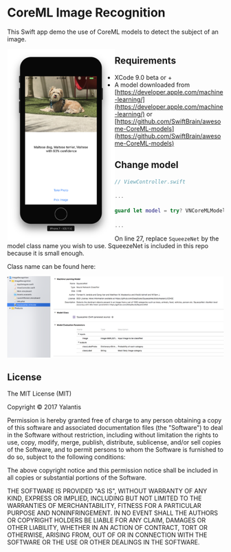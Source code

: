 # CoreML Image Recognition

This Swift app demo the use of CoreML models to detect the subject of an image.

<img src="Screenshot.png" align="left" width="250"> 

## Requirements

* XCode 9.0 beta or +
* A model downloaded from [https://developer.apple.com/machine-learning/](https://developer.apple.com/machine-learning/) or [https://github.com/SwiftBrain/awesome-CoreML-models](https://github.com/SwiftBrain/awesome-CoreML-models)

## Change model

```swift
// ViewController.swift

...

guard let model = try? VNCoreMLModel(for: SqueezeNet().model)

...
```

On line 27, replace `SqueezeNet` by the model class name you wish to use. SqueezeNet is included in this repo because it is small enough.

Class name can be found here:

![swift generated class](modelClassImage.png "Logo Title Text 1")

License
----------------

The MIT License (MIT)

Copyright © 2017 Yalantis

Permission is hereby granted free of charge to any person obtaining a copy of this software and associated documentation files (the "Software") to deal in the Software without restriction, including without limitation the rights to use, copy, modify, merge, publish, distribute, sublicense, and/or sell copies of the Software, and to permit persons to whom the Software is furnished to do so, subject to the following conditions:

The above copyright notice and this permission notice shall be included in all copies or substantial portions of the Software.

THE SOFTWARE IS PROVIDED "AS IS", WITHOUT WARRANTY OF ANY KIND, EXPRESS OR IMPLIED, INCLUDING BUT NOT LIMITED TO THE WARRANTIES OF MERCHANTABILITY,
FITNESS FOR A PARTICULAR PURPOSE AND NONINFRINGEMENT. IN NO EVENT SHALL THE
AUTHORS OR COPYRIGHT HOLDERS BE LIABLE FOR ANY CLAIM, DAMAGES OR OTHER
LIABILITY, WHETHER IN AN ACTION OF CONTRACT, TORT OR OTHERWISE, ARISING FROM,
OUT OF OR IN CONNECTION WITH THE SOFTWARE OR THE USE OR OTHER DEALINGS IN
THE SOFTWARE.
